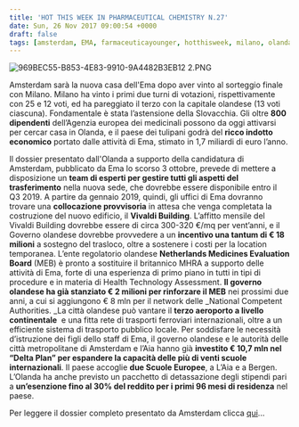 ```yaml
---
title: 'HOT THIS WEEK IN PHARMACEUTICAL CHEMISTRY N.27'
date: Sun, 26 Nov 2017 09:00:54 +0000
draft: false
tags: [amsterdam, EMA, farmaceuticayounger, hotthisweek, milano, olanda]
---
```


![969BEC55-B853-4E83-9910-9A4482B3EB12 2.PNG](https://silviavernotico.files.wordpress.com/2017/11/969bec55-b853-4e83-9910-9a4482b3eb12-2.png?w=340)

Amsterdam sarà la nuova casa dell'Ema dopo aver vinto al sorteggio finale con Milano. Milano ha vinto i primi due turni di votazioni, rispettivamente con 25 e 12 voti, ed ha pareggiato il terzo con la capitale olandese (13 voti ciascuna). Fondamentale è stata l’astensione della Slovacchia. Gli oltre **800 dipendenti** dell’Agenzia europea dei medicinali possono da oggi attivarsi per cercar casa in Olanda, e il paese dei tulipani godrà del **ricco indotto economico** portato dalle attività di Ema, stimato in 1,7 miliardi di euro l’anno.

Il dossier presentato dall'Olanda a supporto della candidatura di Amsterdam, pubblicato da Ema lo scorso 3 ottobre, prevede di mettere a disposizione un **team di esperti per gestire tutti gli aspetti del trasferimento** nella nuova sede, che dovrebbe essere disponibile entro il Q3 2019. A partire da gennaio 2019, quindi, gli uffici di Ema dovranno trovare una **collocazione provvisoria** in attesa che venga completata la costruzione del nuovo edificio, il **Vivaldi Building**. L’affitto mensile del Vivaldi Building dovrebbe essere di circa 300-320 €/mq per vent’anni, e il Governo olandese dovrebbe provvedere a un **incentivo una tantum di € 18 milioni** a sostegno del trasloco, oltre a sostenere i costi per la location temporanea. L’ente regolatorio olandese **Netherlands Medicines Evaluation Board** (MEB) è pronto a sostituire il britannico MHRA a supporto delle attività di Ema, forte di una esperienza di primo piano in tutti in tipi di procedure e in materia di Health Technology Assessment. **Il governo olandese ha già stanziato € 2 milioni per rinforzare il MEB** nei prossimi due anni, a cui si aggiungono € 8 mln per il network delle _National Competent Authorities. _La città olandese può vantare il **terzo aeroporto a livello continentale**  e una fitta rete di trasporti ferroviari internazionali, oltre a un efficiente sistema di trasporto pubblico locale. Per soddisfare le necessità d’istruzione dei figli dello staff di Ema, il governo olandese e le autorità delle città metropolitane di Amsterdam e l’Aia hanno già **investito € 10,7 mln nel “Delta Plan” per espandere la capacità delle più di venti scuole internazionali**. Il paese accoglie **due Scuole Europee**, a L’Aia e a Bergen. L’Olanda ha anche previsto un pacchetto di detassazione degli stipendi pari a **un’esenzione fino al 30% del reddito per i primi 96 mesi di residenza** nel paese.

Per leggere il dossier completo presentato da Amsterdam clicca [qui](https://www.consilium.europa.eu/media/21805/amsterdam-ema-bidbook.pdf)...